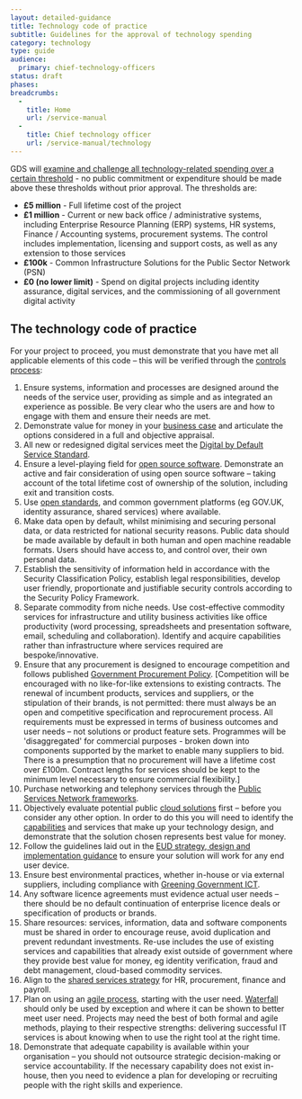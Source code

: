 ```yaml
---
layout: detailed-guidance
title: Technology code of practice
subtitle: Guidelines for the approval of technology spending
category: technology
type: guide
audience:
  primary: chief-technology-officers
status: draft
phases:
breadcrumbs:
  -
    title: Home
    url: /service-manual
  -
    title: Chief technology officer
    url: /service-manual/technology
---
```


GDS will [examine and challenge all technology-related spending over a certain threshold](https://www.gov.uk/government/publications/cabinet-office-controls-guidance-version-3-1) - no public commitment or expenditure should be made above these thresholds without prior approval. The thresholds are:

* **£5 million** - Full lifetime cost of the project
* **£1 million** - Current or new back office / administrative systems, including Enterprise Resource Planning (ERP) systems, HR systems, Finance / Accounting systems, procurement systems. The control includes implementation, licensing and support costs, as well as any extension to those services
* **£100k** - Common Infrastructure Solutions for the Public Sector Network (PSN)
* **£0 (no lower limit)** - Spend on digital projects including identity assurance, digital services, and the commissioning of all government digital activity

## The technology code of practice

For your project to proceed, you must demonstrate that you have met all applicable elements of this code – this will be verified through the [controls process](/service-manual/agile/spending-controls.html):

1. Ensure systems, information and processes are designed around the needs of the service user, providing as simple and as integrated an experience as possible. Be very clear who the users are and how to engage with them and ensure their needs are met.
2. Demonstrate value for money in your [business case](http://www.hm-treasury.gov.uk/data_greenbook_business.htm) and articulate the options considered in a full and objective appraisal.
3. All new or redesigned digital services meet the [Digital by Default Service Standard](/service-manual/digital-by-default).
4. Ensure a level-playing field for [open source software](https://www.gov.uk/government/publications/open-source-procurement-toolkit). Demonstrate an active and fair consideration of using open source software – taking account of the total lifetime cost of ownership of the solution, including exit and transition costs.
5. Use [open standards](https://www.gov.uk/government/publications/open-standards-principles/open-standards-principles), and common government platforms (eg GOV.UK, identity assurance, shared services) where available.
6. Make data open by default, whilst minimising and securing personal data, or data restricted for national security reasons. Public data should be made available by default in both human and open machine readable formats. Users should have access to, and control over, their own personal data.
7. Establish the sensitivity of information held in accordance with the Security Classification Policy, establish legal responsibilities, develop user friendly, proportionate and justifiable security controls according to the Security Policy Framework.
8. Separate commodity from niche needs. Use cost-effective commodity services for infrastructure and utility business activities like office productivity (word processing, spreadsheets and presentation software, email, scheduling and collaboration). Identify and acquire capabilities rather than infrastructure where services required are bespoke/innovative.
9. Ensure that any procurement is designed to encourage competition and follows published [Government Procurement Policy](https://www.gov.uk/government/policies/buying-and-managing-government-goods-and-services-more-efficiently-and-effectively). [Competition will be encouraged with no like-for-like extensions to existing contracts. The renewal of incumbent products, services and suppliers, or the stipulation of their brands, is not permitted: there must always be an open and competitive specification and reprocurement process. All requirements must be expressed in terms of business outcomes and user needs – not solutions or product feature sets. Programmes will be 'disaggregated' for commercial purposes - broken down into components supported by the market to enable many suppliers to bid. There is a presumption that no procurement will have a lifetime cost over £100m. Contract lengths for services should be kept to the minimum level necessary to ensure commercial flexibility.]
10. Purchase networking and telephony services through the [Public Services Network frameworks](https://www.gov.uk/public-services-network).
11. Objectively evaluate potential public [cloud solutions](https://www.gov.uk/government/news/government-adopts-cloud-first-policy-for-public-sector-it) first – before you consider any other option. In order to do this you will need to identify the [capabilities](/service-manual/making-software/choosing-technology.html#start-with-capabilities-not-implementations) and services that make up your technology design, and demonstrate that the solution chosen represents best value for money.
12. Follow the guidelines laid out in the [EUD strategy, design and implementation guidance](https://www.gov.uk/government/publications/end-user-device-strategy) to ensure your solution will work for any end user device.
13. Ensure best environmental practices, whether in-house or via external suppliers, including compliance with [Greening Government ICT](http://www.cabinetoffice.gov.uk/sites/default/files/resources/greening-government-ict-strategy.pdf).
14. Any software licence agreements must evidence actual user needs – there should be no default continuation of enterprise licence deals or specification of products or brands.
15. Share resources: services, information, data and software components must be shared in order to encourage reuse, avoid duplication and prevent redundant investments. Re-use includes the use of existing services and capabilities that already exist outside of government where they provide best value for money, eg identity verification, fraud and debt management, cloud-based commodity services.
16. Align to the [shared services strategy](https://www.gov.uk/government/news/next-generation-shared-services-to-save-millions-for-taxpayers) for HR, procurement, finance and payroll.
17. Plan on using an [agile process](https://www.gov.uk/service-manual/agile/index.html), starting with the user need. [Waterfall](http://en.wikipedia.org/wiki/Waterfall_model) should only be used by exception and where it can be shown to better meet user need. Projects may need the best of both formal and agile methods, playing to their respective strengths: delivering successful IT services is about knowing when to use the right tool at the right time.
18. Demonstrate that adequate capability is available within your organisation – you should not outsource strategic decision-making or service accountability. If the necessary capability does not exist in-house, then you need to evidence a plan for developing or recruiting people with the right skills and experience.
